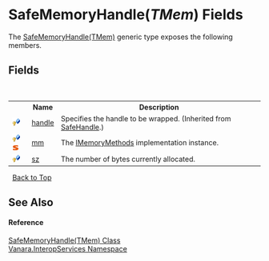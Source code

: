 # SafeMemoryHandle(*TMem*) Fields
 

The <a href="6728d742-76e3-c51d-b40d-87ee7189c641">SafeMemoryHandle(TMem)</a> generic type exposes the following members.


## Fields
&nbsp;<table><tr><th></th><th>Name</th><th>Description</th></tr><tr><td>![Protected field](media/protfield.gif "Protected field")</td><td><a href="http://msdn2.microsoft.com/en-us/library/exzskf0s" target="_blank">handle</a></td><td>
Specifies the handle to be wrapped.
 (Inherited from <a href="http://msdn2.microsoft.com/en-us/library/7s3yckbh" target="_blank">SafeHandle</a>.)</td></tr><tr><td>![Protected field](media/protfield.gif "Protected field")![Static member](media/static.gif "Static member")</td><td><a href="fb6729a4-aa3d-c0a1-27e9-0d33b9c46ea3">mm</a></td><td>
The <a href="b481f620-dc45-e8fa-8eb4-9029a9ba4919">IMemoryMethods</a> implementation instance.</td></tr><tr><td>![Protected field](media/protfield.gif "Protected field")</td><td><a href="6e4ff592-4154-6cf7-a332-099487ad7003">sz</a></td><td>
The number of bytes currently allocated.</td></tr></table>&nbsp;
<a href="#safememoryhandle(*tmem*)-fields">Back to Top</a>

## See Also


#### Reference
<a href="6728d742-76e3-c51d-b40d-87ee7189c641">SafeMemoryHandle(TMem) Class</a><br /><a href="46913109-b3e0-3b59-6f7f-071f8aa90bf0">Vanara.InteropServices Namespace</a><br />